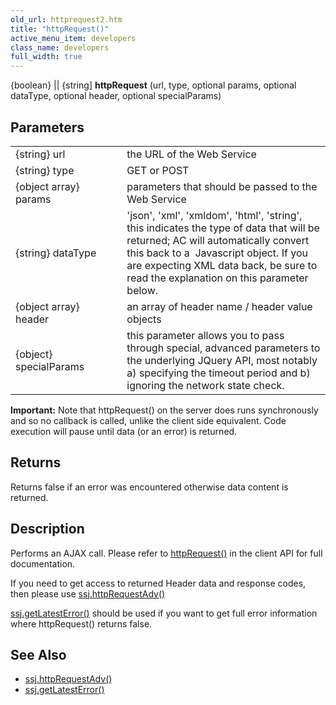 ```yaml
---
old_url: httprequest2.htm
title: "httpRequest()"
active_menu_item: developers
class_name: developers
full_width: true
---
```



{boolean} || {string] **httpRequest** (url, type, optional params, optional dataType, optional header, optional specialParams)

## Parameters

<table>
<tr>
<td width="199">
{string} url

</td>
<td width="10">
</td>
<td width="671">
the URL of the Web Service

</td>
</tr>
<tr>
<td width="199">
{string} type

</td>
<td width="10">
</td>
<td width="671">
GET or POST

</td>
</tr>
<tr>
<td width="199">
{object array} params

</td>
<td width="10">
</td>
<td width="671">
parameters that should be passed to the Web Service

</td>
</tr>
<tr>
<td width="199">
{string} dataType

</td>
<td width="10">
</td>
<td width="671">
'json', 'xml', 'xmldom', 'html', 'string', this indicates the type of data that will be returned; AC will automatically convert this back to a  Javascript object. If you are expecting XML data back, be sure to read the explanation on this parameter below.

</td>
</tr>
<tr>
<td width="199">
{object array} header

</td>
<td width="10">
</td>
<td width="671">
an array of header name / header value objects

</td>
</tr>
<tr>
<td width="199">
{object} specialParams

</td>
<td width="10">
</td>
<td width="671">
this parameter allows you to pass through special, advanced parameters to the underlying JQuery API, most notably a) specifying the timeout period and b) ignoring the network state check.

</td>
</tr>
</table>

**Important:** Note that httpRequest() on the server does runs synchronously and so no callback is called, unlike the client side equivalent. Code execution will pause until data (or an error) is returned.

## Returns

Returns false if an error was encountered otherwise data content is returned.

## Description

Performs an AJAX call. Please refer to [httpRequest()](/developers/documentation/scripting-apis/client-api/soap-restful-ajax-calls/httprequest) in the client API for full documentation.

If you need to get access to returned Header data and response codes, then please use [ssj.httpRequestAdv()](/developers/documentation/scripting-apis/server-side-api/ssj-object/web-service-calls/httprequestadv)

[ssj.getLatestError()](/developers/documentation/scripting-apis/server-side-api/ssj-object/miscellaneous/getlatesterror) should be used if you want to get full error information where httpRequest() returns false.

## See Also

 - [ssj.httpRequestAdv()](/developers/documentation/scripting-apis/server-side-api/ssj-object/web-service-calls/httprequestadv)
 - [ssj.getLatestError()](/developers/documentation/scripting-apis/server-side-api/ssj-object/miscellaneous/getlatesterror)

